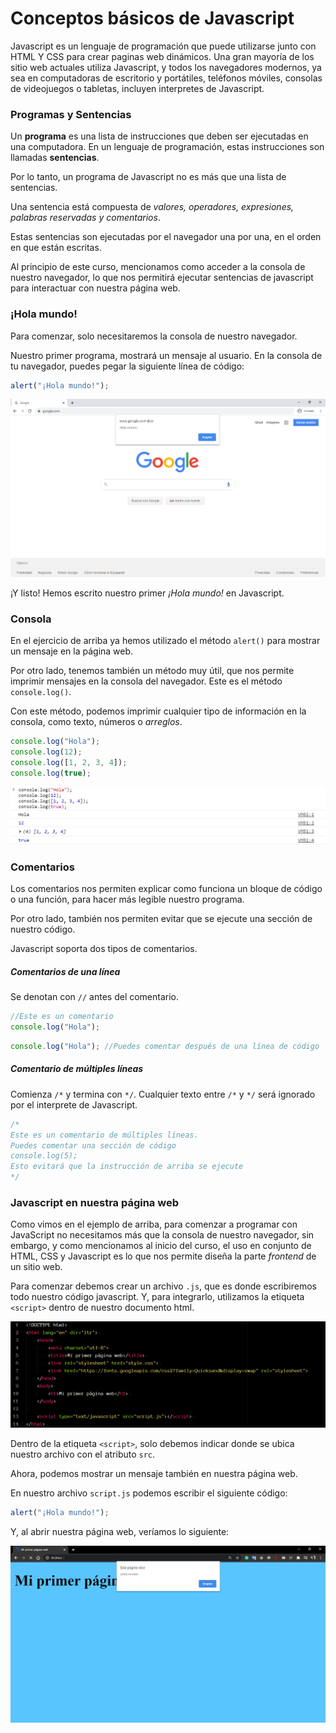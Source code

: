 # Conceptos básicos de Javascript

Javascript es un lenguaje de programación que puede utilizarse junto con HTML Y CSS para crear paginas web dinámicos. Una gran mayoría de los sitio web actuales utiliza Javascript, y todos los navegadores modernos, ya sea en computadoras de escritorio y portátiles, teléfonos móviles, consolas de videojuegos o tabletas, incluyen interpretes de Javascript.

### Programas y Sentencias
Un **programa** es una lista de instrucciones que deben ser ejecutadas en una computadora. En un lenguaje de programación, estas instrucciones son llamadas **sentencias**.

Por lo tanto, un programa de Javascript no es más que una lista de sentencias.

Una sentencia está compuesta de *valores, operadores, expresiones, palabras reservadas y comentarios*.

Estas sentencias son ejecutadas por el navegador una por una, en el orden en que están escritas.

Al principio de este curso, mencionamos como acceder a la consola de nuestro navegador, lo que nos permitirá ejecutar sentencias de javascript para interactuar con nuestra página web.


### ¡Hola mundo!
Para comenzar, solo necesitaremos la consola de nuestro navegador.

Nuestro primer programa, mostrará un mensaje al usuario. En la consola de tu navegador, puedes pegar la siguiente línea de código:

```javascript
alert("¡Hola mundo!");
```

<p align="center">
    <img src="./img/js/holaMundo.png">
</p>

¡Y listo!
Hemos escrito nuestro primer *¡Hola mundo!* en Javascript.

### Consola
En el ejercicio de arriba ya hemos utilizado el método `alert()` para mostrar un mensaje en la página web.

Por otro lado, tenemos también un método muy útil, que nos permite imprimir mensajes en la consola del navegador. Este es el método `console.log()`.

Con este método, podemos imprimir cualquier tipo de información en la consola, como texto, números o *arreglos*.

```javascript
console.log("Hola");
console.log(12);
console.log([1, 2, 3, 4]);
console.log(true);
```

<p align="center">
    <img src="./img/js/consoleLog3.png">
</p>


### Comentarios
Los comentarios nos permiten explicar como funciona un bloque de código o una función, para hacer más legible nuestro programa.

Por otro lado, también nos permiten evitar que se ejecute una sección de nuestro código.

Javascript soporta dos tipos de comentarios.

##### Comentarios de una línea
Se denotan con `//` antes del comentario.
```javascript
//Este es un comentario
console.log("Hola");
```

```javascript
console.log("Hola"); //Puedes comentar después de una línea de código
```

##### Comentario de múltiples líneas
Comienza `/*` y termina con `*/`.
Cualquier texto entre `/*` y `*/` será ignorado por el interprete de Javascript.
```javascript
/*
Este es un comentario de múltiples líneas.
Puedes comentar una sección de código
console.log(5);
Esto evitará que la instrucción de arriba se ejecute
*/
```
### Javascript en nuestra página web
Como vimos en el ejemplo de arriba, para comenzar a programar con JavaScript no necesitamos más que la consola de nuestro navegador, sin embargo, y como mencionamos al inicio del curso, el uso en conjunto de HTML, CSS y Javascript es lo que nos permite diseña la parte *frontend* de un sitio web.

Para comenzar debemos crear un archivo `.js`, que es donde escribiremos todo nuestro código javascript. Y, para integrarlo, utilizamos la etiqueta `<script>` dentro de nuestro documento html.

<p align="center">
    <img src="./img/js/jsEnHtml.png">
</p>

Dentro de la etiqueta `<script>`, solo debemos indicar donde se ubica nuestro archivo con el atributo `src`.

Ahora, podemos mostrar un mensaje también en nuestra página web.

En nuestro archivo `script.js` podemos escribir el siguiente código:

```javascript
alert("¡Hola mundo!");
```

Y, al abrir nuestra página web, veríamos lo siguiente:

<p align="center">
    <img src="./img/js/jsEnHtml2.png">
</p>
